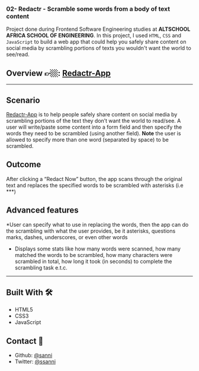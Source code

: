 ### 02- Redactr - Scramble some words from a body of text content

Project done during Frontend Software Engineering studies at **ALTSCHOOL AFRICA SCHOOL OF ENGINEERING**. In this project, I used `HTML`, `CSS` and `JavaScript` to build a web app that could help you safely share content on social media by scrambling portions of texts you wouldn't want the world to see/read.

## Overview 👉🏼: [Redactr-App](https://redactr-app.succynice.repl.co/)

*****

## Scenario

[Redactr-App](https://redactr-app.succynice.repl.co/) is to help people safely share content on social media by scrambling portions of the text they don’t want the world to read/see. A user will write/paste some content into a form field and then specify the words they need to be scrambled (using another field). **Note** the user is allowed to specify more than one word (separated by space) to be scrambled.

## Outcome
After clicking a “Redact Now” button, the app scans through the original text and replaces the specified words to be scrambled with asterisks (i.e ***)

## Advanced features

*User can specify what to use in replacing the words, then the app can do the scrambling with what the user provides, be it asterisks, questions marks, dashes, underscores, or even other words
* Displays some stats like how many words were scanned, how many matched the words to be scrambled, how many characters were scrambled in total, how long it took (in seconds) to complete the scrambling task e.t.c.

********

## Built With 🛠
  * HTML5
  * CSS3
  * JavaScript

## Contact 🤙
  - Github: [@sanni](https://github.com/muftisanni)
  - Twitter: [@ssanni](https://twitter.com/matchket)

